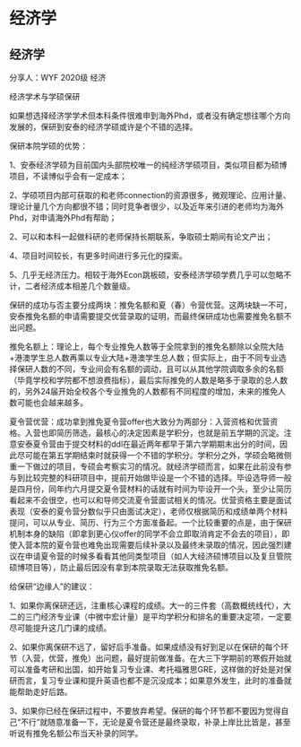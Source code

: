 # 经济学

## 经济学



分享人：WYF 2020级 经济

经济学术与学硕保研

如果想选择经济学学术但本科条件很难申到海外Phd，或者没有确定想往哪个方向发展的，保研到安泰的经济学硕或许是个不错的选择。

保研本院学硕的优势：

1、安泰经济学硕为目前国内头部院校唯一的纯经济学硕项目，类似项目都为硕博项目，不读博似乎会有一定成本；

2、学硕项目内部可获取的和老师connection的资源很多，微观理论、应用计量、理论计量几个方向都很不错；同时竞争者很少，以及近年来引进的老师均为海外Phd，对申请海外Phd有帮助；

2、可以和本科一起做科研的老师保持长期联系，争取硕士期间有论文产出；

4、项目时间较长，有更多时间进行多元化的探索。

5、几乎无经济压力。相较于海外Econ跳板硕，安泰经济学硕学费几乎可以忽略不计，二者经济成本相差几个数量级。

保研的成功与否主要分成两块：推免名额和夏（春）令营优营。这两块缺一不可，安泰推免名额的申请需要提交优营录取的证明，而最终保研成功也需要推免名额不出问题。

推免名额上：理论上，每个专业推免人数等于全院拿到的推免名额除以全院大陆+港澳学生总人数再乘以专业大陆+港澳学生总人数；但实际上，由于不同专业选择保研人数的不同，专业间会有名额的调动，且可以从其他学院调取多余的名额（毕竟学校和学院都不想浪费指标），最后实际推免的人数是略多于录取的总人数的，另外24届开始全校各个专业推免的人数都有不同程度的增加，未来的推免人数可能也会越来越多。

夏令营优营：成功拿到推免夏令营offer也大致分为两部分：入营资格和优营资格。入营也即简历筛选，最核心的决定因素是学积分，也就是前五学期的沉淀。注意安泰夏令营由于提交材料的ddl在最近两年都早于第六学期期末出分的时间，因此尽可能在第五学期结束时就获得一个不错的学积分。学积分之外，学硕会略微侧重一下做过的项目，专硕会考察实习的情况。就经济学硕而言，如果在此前没有参与到比较完整的科研项目中，提前开始做毕设是一个不错的选择。毕设选导师一般是四月份，同年约六月提交夏令营材料的话就有时间为毕设开一个头，至少让简历看起来不会很空，也可以和导师交流夏令营面试相关的情况。优营资格主要是面试表现（安泰的夏令营分数似乎只由面试决定），老师仅根据简历和成绩单两个材料提问，可以从专业、简历、行为三个方面准备起。一个比较重要的点是，由于保研机制本身的缺陷（即拿到更心仪offer的同学不会立即取消肯定不会去的项目），即使入营本院的夏令营也难免出现需要后续补录以及最终未录取的情况，因此强烈建议在申请夏令营的时候多看看其他同类型项目（如人大经济硕博项目以及复旦管院硕博项目等），防止最后因没有拿到本院录取无法获取推免名额。

给保研“边缘人”的建议：

1、如果你离保研还远，注重核心课程的成绩。大一的三件套（高数概统线代），大二的三门经济专业课（中微中宏计量）是平均学积分和排名的重要决定项，一定要尽可能提升这几门课的成绩。

2、如果你离保研不远了，留好后手准备。如果成绩没有好到足以在保研的每个环节（入营，优营，推免）出问题，最好提前做准备。在大三下学期前的寒假开始就可以准备考研和出国，如开始复习专业课、考托福雅思GRE，这样做的好处是对保研而言，复习专业课和提升英语也都不是沉没成本；如果意外发生，此时的准备就能帮助走好后路。

3、如果你已经在保研过程中，不要放弃希望。保研的每个环节都不要因为觉得自己“不行”就随意准备一下，无论是夏令营还是最终录取，补录上岸比比皆是，甚至听说有推免名额公布当天补录的同学。
